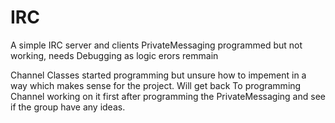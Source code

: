 # IRC
A simple IRC server and clients
PrivateMessaging programmed but not working, needs Debugging as logic erors remmain

Channel Classes started programming but unsure how to impement in a way which makes sense for the project.
Will get back To programming Channel working on it first after programming the PrivateMessaging and see if the group have any ideas.
